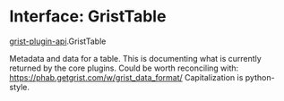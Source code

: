 # Interface: GristTable

[grist-plugin-api](../modules/grist_plugin_api.md).GristTable

Metadata and data for a table.  This is documenting what is currently returned by the
core plugins.  Could be worth reconciling with:
  https://phab.getgrist.com/w/grist_data_format/
Capitalization is python-style.
